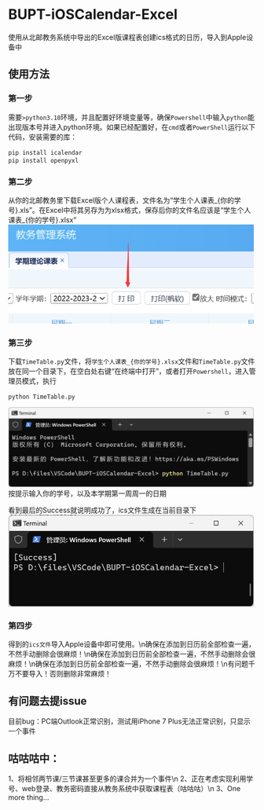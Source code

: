 # BUPT-iOSCalendar-Excel
使用从北邮教务系统中导出的Excel版课程表创建ics格式的日历，导入到Apple设备中

## 使用方法
### 第一步
需要`>python3.10`环境，并且配置好环境变量等，确保`Powershell`中输入`python`能出现版本号并进入python环境。如果已经配置好，在`cmd`或者`PowerShell`运行以下代码，安装需要的库：
```python3
pip install icalendar
pip install openpyxl
```
### 第二步
从你的北邮教务里下载Excel版个人课程表，文件名为“学生个人课表_{你的学号}.xls”。在Excel中将其另存为为xlsx格式，保存后你的文件名应该是“学生个人课表_{你的学号}.xlsx”
<img src="https://github.com/Guest-Liang/BUPT-iOSCalendar-Excel/blob/main/ScrennShots/GetExcelFile.png" width="500px">

### 第三步
下载`TimeTable.py`文件，将`学生个人课表_{你的学号}.xlsx`文件和`TimeTable.py`文件放在同一个目录下，在空白处右键“在终端中打开”，或者打开`Powershell`，进入管理员模式，执行
```python3
python TimeTable.py
```
<img src="https://github.com/Guest-Liang/BUPT-iOSCalendar-Excel/blob/main/ScrennShots/ExecuteTheCommand.png" width="500px">
按提示输入你的学号，以及本学期第一周周一的日期

看到最后的Success就说明成功了，ics文件生成在当前目录下
<img src="https://github.com/Guest-Liang/BUPT-iOSCalendar-Excel/blob/main/ScrennShots/Success.png" width="500px">


### 第四步
得到的`ics文件`导入Apple设备中即可使用。\n确保在添加到日历前全部检查一遍，不然手动删除会很麻烦！\n确保在添加到日历前全部检查一遍，不然手动删除会很麻烦！\n确保在添加到日历前全部检查一遍，不然手动删除会很麻烦！\n有问题千万不要导入！否则删除非常麻烦！

## 有问题去提issue
目前bug：PC端Outlook正常识别，测试用iPhone 7 Plus无法正常识别，只显示一个事件

## 咕咕咕中：
1、将相邻两节课/三节课甚至更多的课合并为一个事件\n
2、正在考虑实现利用学号、web登录、教务密码直接从教务系统中获取课程表（咕咕咕）\n
3、One more thing…
